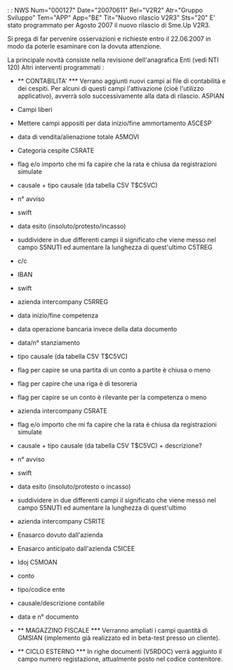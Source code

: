  :  : NWS Num="000127" Date="20070611" Rel="V2R2" Atr="Gruppo Sviluppo" Tem="APP" App="B£" Tit="Nuovo rilascio V2R3" Sts="20"
E' stato programmato per Agosto 2007 il nuovo rilascio di Sme.Up V2R3.

Si prega di far pervenire osservazioni e richieste entro il 22.06.2007 in modo da poterle esaminare
con la dovuta attenzione.

La principale novità consiste nella revisione dell'anagrafica Enti (vedi NTI 120) 
Altri interventi programmati : 

- \*\* CONTABILITA' \*\*\*
Verrano aggiunti nuovi campi ai file di contabilità e dei cespiti. Per alcuni di questi campi l'attivazione (cioè l'utilizzo applicativo), avverrà solo successivamente alla data di rilascio.
A5PIAN
- Campi liberi
- Mettere campi appositi per data inizio/fine ammortamento
A5CESP
- data di vendita/alienazione totale
A5MOVI
- Categoria cespite
C5RATE
- flag e/o importo che mi fa capire che la rata è chiusa da registrazioni simulate
- causale + tipo causale (da tabella C5V T$C5VC)
- n° avviso
- swift
- data esito (insoluto/protesto/incasso)
- suddividere in due differenti campi il significato che viene messo nel campo S5NUTI
  ed aumentare la lunghezza di quest'ultimo
C5TREG
- c/c
- IBAN
- swift
- azienda intercompany
C5RREG
- data inizio/fine competenza
- data operazione bancaria invece della data documento
- data/n° stanziamento
- tipo causale (da tabella C5V T$C5VC)
- flag per capire se una partita di un conto a partite è chiusa o meno
- flag per capire che una riga è di tesoreria
- flag per capire se un conto è rilevante per la competenza o meno
- azienda intercompany
C5RATE
- flag e/o importo che mi fa capire che la rata è chiusa da registrazioni simulate
- causale + tipo causale (da tabella C5V T$C5VC) + descrizione?
- n° avviso
- swift
- data esito (insoluto/protesto o incasso)
- suddividere in due differenti campi il significato che viene messo nel campo S5NUTI
  ed aumentare la lunghezza di quest'ultimo
- azienda intercompany
C5RITE
- Enasarco dovuto dall'azienda
- Enasarco anticipato dall'azienda
C5ICEE
 - Idoj
C5MOAN
- conto
- tipo/codice ente
- causale/descrizione contabile
- data e n° documento

- \*\* MAGAZZINO FISCALE \*\*\*
Verranno ampliati i campi quantità di GMSIAN (implemento già realizzato ed in beta-test presso un cliente).

- \*\* CICLO ESTERNO \*\*\*
In righe documenti (V5RDOC) verrà aggiunto il campo numero registazione, attualmente posto nel codice contenitore.

